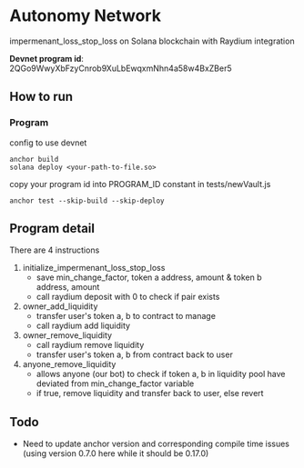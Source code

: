 # Autonomy Network

impermenant_loss_stop_loss on Solana blockchain with Raydium integration

**Devnet program id**: 2QGo9WwyXbFzyCnrob9XuLbEwqxmNhn4a58w4BxZBer5

## How to run

### Program

config to use devnet

```
anchor build
solana deploy <your-path-to-file.so>
```

copy your program id into PROGRAM_ID constant in tests/newVault.js

```
anchor test --skip-build --skip-deploy
```

## Program detail

There are 4 instructions

1. initialize_impermenant_loss_stop_loss
    - save min_change_factor, token a address, amount & token b address, amount
    - call raydium deposit with 0 to check if pair exists
2. owner_add_liquidity
    - transfer user's token a, b to contract to manage
    - call raydium add liquidity
3. owner_remove_liquidity
    - call raydium remove liquidity
    - transfer user's token a, b from contract back to user
3. anyone_remove_liquidity
    - allows anyone (our bot) to check if token a, b in liquidity pool have deviated from min_change_factor variable
    - if true, remove liquidity and transfer back to user, else revert
## Todo

- Need to update anchor version and corresponding compile time issues (using version 0.7.0 here while it should be 0.17.0)